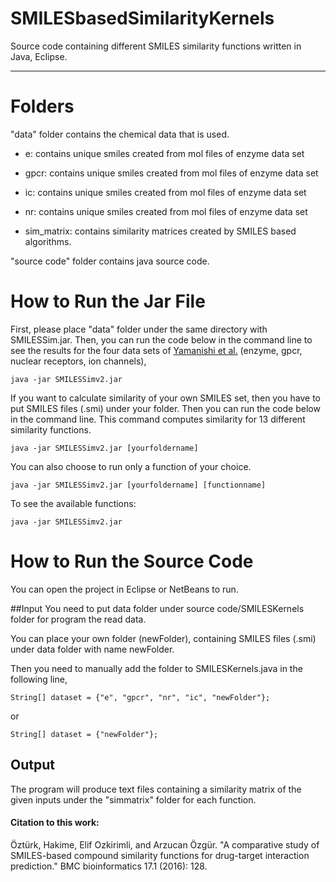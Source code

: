 # SMILESbasedSimilarityKernels

Source code containing different SMILES similarity functions written in Java, Eclipse.
****************************************************************

# Folders 

"data" folder contains the chemical data that is used.

- e: contains unique smiles created from mol files of enzyme data set
	
- gpcr: contains unique smiles created from mol files of enzyme data set
	
- ic: contains unique smiles created from mol files of enzyme data set
	
- nr: contains unique smiles created from mol files of enzyme data set
	
- sim_matrix: contains similarity matrices created by SMILES based algorithms.
	
"source code" folder contains java source code.

# How to Run the Jar File

First, please place "data" folder under the same directory with SMILESSim.jar. Then, you can run the code below in the command line to see the results for the four data sets of [Yamanishi et al.](https://academic.oup.com/bioinformatics/article/24/13/i232/231871) (enzyme, gpcr, nuclear receptors, ion channels),

	java -jar SMILESSimv2.jar

If you want to calculate similarity of your own SMILES set, then you have to put SMILES files (.smi) under your folder. Then you can run the code below in the command line. This command computes similarity for 13 different similarity functions.

	java -jar SMILESSimv2.jar [yourfoldername]

You can also choose to run only a function of your choice.

	
	java -jar SMILESSimv2.jar [yourfoldername] [functionname]
	
To see the available functions:

	java -jar SMILESSimv2.jar



# How to Run the Source Code
You can open the project in Eclipse or NetBeans to run.

##Input
You need to put data folder under source code/SMILESKernels folder for program the read data.

You can place your own folder (newFolder), containing SMILES files (.smi) under data folder with name newFolder.

Then you need to manually add the folder to SMILESKernels.java in the following line,

	String[] dataset = {"e", "gpcr", "nr", "ic", "newFolder"};
	
or

	String[] dataset = {"newFolder"};


## Output

The program will produce text files containing a similarity matrix of the given inputs under the "simmatrix" folder for each function.


#### Citation to this work:

Öztürk, Hakime, Elif Ozkirimli, and Arzucan Özgür. "A comparative study of SMILES-based compound similarity functions for drug-target interaction prediction." BMC bioinformatics 17.1 (2016): 128.


